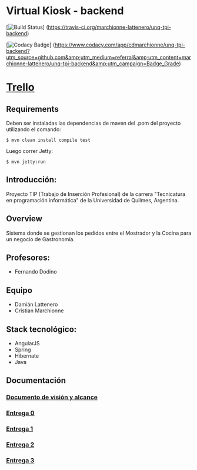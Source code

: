 # Virtual Kiosk - backend

[![Build Status](https://travis-ci.org/marchionne-lattenero/unq-tpi-backend.svg?branch=master)]
(https://travis-ci.org/marchionne-lattenero/unq-tpi-backend)

[![Codacy Badge](https://api.codacy.com/project/badge/Grade/b3b7c19d1e70485e8a3bcfa1b86b516f)]
(https://www.codacy.com/app/cdmarchionne/unq-tpi-backend?utm_source=github.com&amp;utm_medium=referral&amp;utm_content=marchionne-lattenero/unq-tpi-backend&amp;utm_campaign=Badge_Grade)


# [Trello](https://trello.com/tip33)

## Requirements
Deben ser instaladas las dependencias de maven del .pom del proyecto utilizando el comando:

    $ mvn clean install compile test
    
Luego correr Jetty:

    $ mvn jetty:run

## Introducción:

Proyecto TIP (Trabajo de Inserción Profesional) de la carrera "Tecnicatura en programación informática" de la Universidad de Quilmes, Argentina.


## Overview

Sistema donde se gestionan los pedidos entre el Mostrador y la Cocina para un negocio de Gastronomía.

## Profesores:

* Fernando Dodino

## Equipo

+ Damián Lattenero
+ Cristian Marchionne

## Stack tecnológico:
+ AngularJS
+ Spring
+ Hibernate
+ Java

## Documentación

### [Documento de visión y alcance](https://drive.google.com/open?id=11ltOdQpJIYP780u66CZWnH5IhheOQw1dFQctRVm2xk4)

### [Entrega 0](https://drive.google.com/open?id=1BzRSa5731Dir4DRP1xUye1iSX5kruP79yQ-SDVvS1aw)

### [Entrega 1](https://drive.google.com/open?id=1U7aW0AQleWplZhHXCy91HwV-h29_dfC8Bn6xLS8c_t8)

### [Entrega 2](https://docs.google.com/document/d/1SOHIeHglybqBAXw31Oo7o9iHgOPF4ZYWiJA_eg_OyrI/edit#heading=h.ngesrlbd9xk4)

### [Entrega 3](https://docs.google.com/document/d/1wpdhHAbT6lVTmFr4atPICFJ-3eNhjJjDIUce0bb9a0U/edit?usp=sharing)
